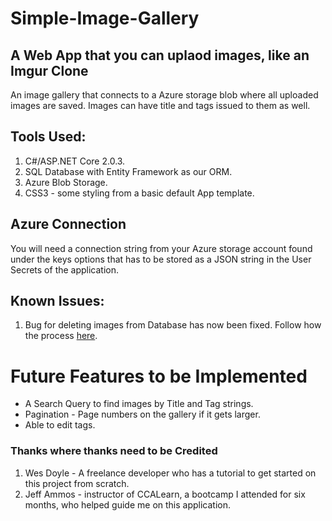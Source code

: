 # Simple-Image-Gallery
## A Web App that you can uplaod images, like an Imgur Clone
An image gallery that connects to a Azure storage blob where all uploaded images are saved. Images can have title and tags issued to them as well.

## Tools Used:

1. C#/ASP.NET Core 2.0.3.
2. SQL Database with Entity Framework as our ORM.
3. Azure Blob Storage.
4. CSS3 - some styling from a basic default App template.

## Azure Connection
You will need a connection string from your Azure storage account found under the keys options that has to be stored as a JSON string in the User Secrets of the application.

## Known Issues:

1. Bug for deleting images from Database has now been fixed. Follow how the process [here](https://github.com/johnmcraig/Simple-Image-Gallery/issues/1).

# Future Features to be Implemented

- A Search Query to find images by Title and Tag strings.
- Pagination - Page numbers on the gallery if it gets larger.
- Able to edit tags.

### Thanks where thanks need to be Credited

1. Wes Doyle - A freelance developer who has a tutorial to get started on this project from scratch.
2. Jeff Ammos - instructor of CCALearn, a bootcamp I attended for six months, who helped guide me on this application.

